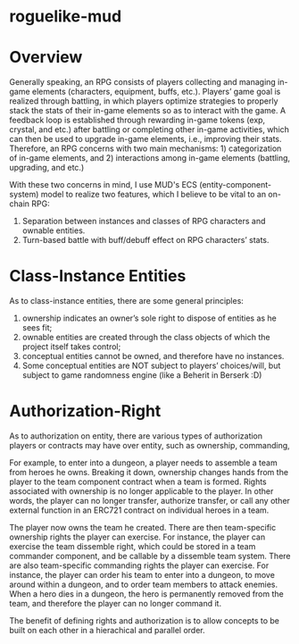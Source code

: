 # roguelike-mud

# Overview
Generally speaking, an RPG consists of players collecting and managing in-game elements (characters, equipment, buffs, etc.). Players’ game goal is realized through battling, in which players optimize strategies to properly stack the stats of their in-game elements so as to interact with the game. A feedback loop is established through rewarding in-game tokens (exp, crystal, and etc.) after battling or completing other in-game activities, which can then be used to upgrade in-game elements, i.e., improving their stats. Therefore, an RPG concerns with two main mechanisms: 1) categorization of in-game elements, and 2) interactions among in-game elements (battling, upgrading, and etc.)

With these two concerns in mind, I use MUD's ECS (entity-component-system) model to realize two features, which I believe to be vital to an on-chain RPG:
1) Separation between instances and classes of RPG characters and ownable entities.
2) Turn-based battle with buff/debuff effect on RPG characters’ stats.

# Class-Instance Entities
As to class-instance entities, there are some general principles:
1) ownership indicates an owner’s sole right to dispose of entities as he sees fit;
2) ownable entities are created through the class objects of which the project itself takes control;
3) conceptual entities cannot be owned, and therefore have no instances. 
4) Some conceptual entities are NOT subject to players’ choices/will, but subject to game randomness engine (like a Beherit in Berserk :D)

# Authorization-Right
As to authorization on entity, there are various types of authorization players or contracts may have over entity, such as ownership, commanding, 

For example, to enter into a dungeon, a player needs to assemble a team from heroes he owns. Breaking it down, ownership changes hands from the player to the team component contract when a team is formed. Rights associated with ownership is no longer applicable to the player. In other words, the player can no longer transfer, authorize transfer, or call any other external function in an ERC721 contract on individual heroes in a team. 

The player now owns the team he created. There are then team-specific ownership rights the player can exercise. For instance, the player can exercise the team dissemble right, which could be stored in a team commander component, and be callable by a dissemble team system. There are also team-specific commanding rights the player can exercise. For instance, the player can order his team to enter into a dungeon, to move around within a dungeon, and to order team members to attack enemies. When a hero dies in a dungeon, the hero is permanently removed from the team, and therefore the player can no longer command it.

The benefit of defining rights and authorization is to allow concepts to be built on each other in a hierachical and parallel order. 
